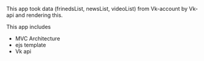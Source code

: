 This app took data (frinedsList, newsList, videoList) from Vk-account by Vk-api and rendering this.

This app includes
- MVC Architecture
- ejs template
- Vk api